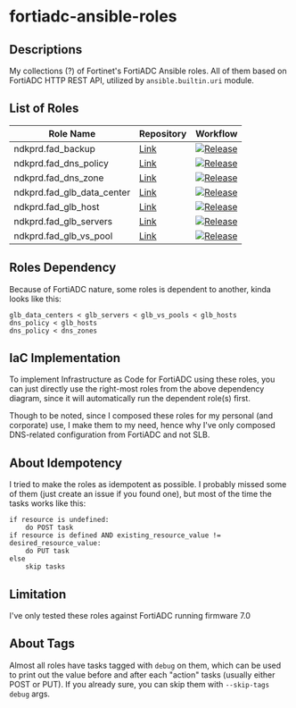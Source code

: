 # fortiadc-ansible-roles

## Descriptions

My collections (?) of Fortinet's FortiADC Ansible roles. All of them based on FortiADC HTTP REST API, utilized by `ansible.builtin.uri` module.

## List of Roles

| Role Name                              | Repository                                                                                  | Workflow                                                                                                                                   |
|------------------------|---------------------------------------------------------------------------------------|--------------------------------------------------------------------------------------------------------------------------------------------|
| ndkprd.fad_backup                 | [Link](https://github.com/ndkprd/ansible-role-fad-backup)                        | [![Release](https://github.com/ndkprd/ansible-role-fad-backup/actions/workflows/release.yaml/badge.svg)](https://github.com/ndkprd/ansible-role-fad-backup/actions/workflows/release.yaml)
| ndkprd.fad_dns_policy             | [Link](https://github.com/ndkprd/ansible-role-fad-dns-policy)                    | [![Release](https://github.com/ndkprd/ansible-role-fad-dns-policy/actions/workflows/release.yaml/badge.svg)](https://github.com/ndkprd/ansible-role-fad-dns-policy/actions/workflows/release.yaml) |
| ndkprd.fad_dns_zone              | [Link](https://github.com/ndkprd/ansible-role-fad-dns-zone)                     | [![Release](https://github.com/ndkprd/ansible-role-fad-dns-zone/actions/workflows/release.yaml/badge.svg)](https://github.com/ndkprd/ansible-role-fad-dns-zones/actions/workflows/release.yaml) |
| ndkprd.fad_glb_data_center       | [Link](https://github.com/ndkprd/ansible-role-fad-glb-data-centers)              | [![Release](https://github.com/ndkprd/ansible-role-fad-glb-data-center/actions/workflows/release.yaml/badge.svg)](https://github.com/ndkprd/ansible-role-fad-glb-data-centers/actions/workflows/release.yaml) |
| ndkprd.fad_glb_host              | [Link](https://github.com/ndkprd/ansible-role-fad-glb-host)                     | [![Release](https://github.com/ndkprd/ansible-role-fad-glb-host/actions/workflows/release.yaml/badge.svg)](https://github.com/ndkprd/ansible-role-fad-glb-hosts/actions/workflows/release.yaml) |
| ndkprd.fad_glb_servers            | [Link](https://github.com/ndkprd/ansible-role-fad-glb-servers)                   | [![Release](https://github.com/ndkprd/ansible-role-fad-glb-servers/actions/workflows/release.yaml/badge.svg)](https://github.com/ndkprd/ansible-role-fad-glb-servers/actions/workflows/release.yaml) |
| ndkprd.fad_glb_vs_pool           | [Link](https://github.com/ndkprd/ansible-role-fad-glb-vs-pool)                  | [![Release](https://github.com/ndkprd/ansible-role-fad-glb-vs-pool/actions/workflows/release.yaml/badge.svg)](https://github.com/ndkprd/ansible-role-fad-glb-vs-pools/actions/workflows/release.yaml) |

## Roles Dependency

Because of FortiADC nature, some roles is dependent to another, kinda looks like this:

```
glb_data_centers < glb_servers < glb_vs_pools < glb_hosts
dns_policy < glb_hosts
dns_policy < dns_zones
```

## IaC Implementation

To implement Infrastructure as Code for FortiADC using these roles, you can just directly use the right-most roles from the above dependency diagram, since it will automatically run the dependent role(s) first.

Though to be noted, since I composed these roles for my personal (and corporate) use, I make them to my need, hence why I've only composed DNS-related configuration from FortiADC and not SLB.

## About Idempotency

I tried to make the roles as idempotent as possible. I probably missed some of them (just create an issue if you found one), but most of the time the tasks works like this:

```
if resource is undefined:
    do POST task
if resource is defined AND existing_resource_value != desired_resource_value:
    do PUT task
else
    skip tasks
```

## Limitation

I've only tested these roles against FortiADC running firmware 7.0

## About Tags

Almost all roles have tasks tagged with `debug` on them, which can be used to print out the value before and after each "action" tasks (usually either POST or PUT). If you already sure, you can skip them with `--skip-tags debug` args.
